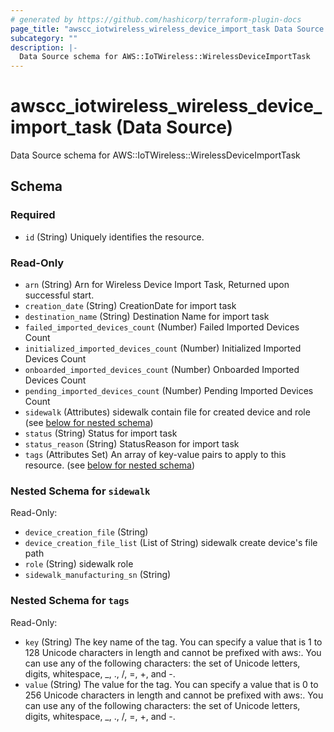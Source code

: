 ```yaml
---
# generated by https://github.com/hashicorp/terraform-plugin-docs
page_title: "awscc_iotwireless_wireless_device_import_task Data Source - terraform-provider-awscc"
subcategory: ""
description: |-
  Data Source schema for AWS::IoTWireless::WirelessDeviceImportTask
---
```


# awscc_iotwireless_wireless_device_import_task (Data Source)

Data Source schema for AWS::IoTWireless::WirelessDeviceImportTask



<!-- schema generated by tfplugindocs -->
## Schema

### Required

- `id` (String) Uniquely identifies the resource.

### Read-Only

- `arn` (String) Arn for Wireless Device Import Task, Returned upon successful start.
- `creation_date` (String) CreationDate for import task
- `destination_name` (String) Destination Name for import task
- `failed_imported_devices_count` (Number) Failed Imported Devices Count
- `initialized_imported_devices_count` (Number) Initialized Imported Devices Count
- `onboarded_imported_devices_count` (Number) Onboarded Imported Devices Count
- `pending_imported_devices_count` (Number) Pending Imported Devices Count
- `sidewalk` (Attributes) sidewalk contain file for created device and role (see [below for nested schema](#nestedatt--sidewalk))
- `status` (String) Status for import task
- `status_reason` (String) StatusReason for import task
- `tags` (Attributes Set) An array of key-value pairs to apply to this resource. (see [below for nested schema](#nestedatt--tags))

<a id="nestedatt--sidewalk"></a>
### Nested Schema for `sidewalk`

Read-Only:

- `device_creation_file` (String)
- `device_creation_file_list` (List of String) sidewalk create device's file path
- `role` (String) sidewalk role
- `sidewalk_manufacturing_sn` (String)


<a id="nestedatt--tags"></a>
### Nested Schema for `tags`

Read-Only:

- `key` (String) The key name of the tag. You can specify a value that is 1 to 128 Unicode characters in length and cannot be prefixed with aws:. You can use any of the following characters: the set of Unicode letters, digits, whitespace, _, ., /, =, +, and -.
- `value` (String) The value for the tag. You can specify a value that is 0 to 256 Unicode characters in length and cannot be prefixed with aws:. You can use any of the following characters: the set of Unicode letters, digits, whitespace, _, ., /, =, +, and -.

